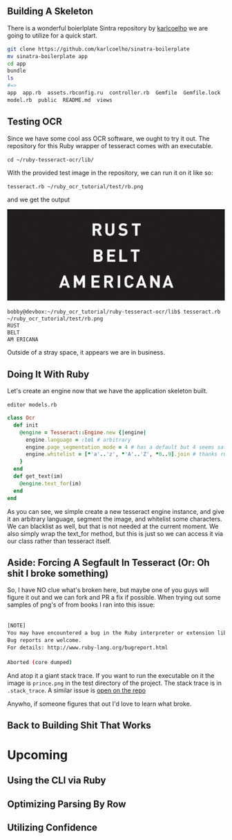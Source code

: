 ## Building A Skeleton
There is a wonderful boierlplate Sintra repository by [karlcoelho](https://github.com/karlcoelho/sinatra-boilerplate) we are going to utilize
for a quick start.

```BASH
git clone https://github.com/karlcoelho/sinatra-boilerplate
mv sinatra-boilerplate app
cd app
bundle
ls
#=> 
app  app.rb  assets.rbconfig.ru  controller.rb  Gemfile  Gemfile.lock  helpers.rb  LICENSE
model.rb  public  README.md  views
```

## Testing OCR
Since we have some cool ass OCR software, we ought to try it out. The repository for this Ruby 
wrapper of tesseract comes with an executable. 

`cd ~/ruby-tesseract-ocr/lib/`

With the provided test image in the repository, we can run it on it like so:

`tesseract.rb ~/ruby_ocr_tutorial/test/rb.png`

and we get the output

![img](/test/rb.png)

```
bobby@devbox:~/ruby_ocr_tutorial/ruby-tesseract-ocr/lib$ tesseract.rb ~/ruby_ocr_tutorial/test/rb.png 
RUST
BELT
AM ERICANA
```

Outside of a stray space, it appears we are in business.

## Doing It With Ruby
Let's create an engine now that we have the application skeleton built.

`editor models.rb`

```RUBY
class Ocr
  def init
    @engine = Tesseract::Engine.new {|engine|
      engine.language = :lol # arbitrary
      engine.page_segmentation_mode = 4 # has a default but 4 seems safe
      engine.whitelist = [*'a'..'z', *'A'..'Z', *0..9].join # thanks ruby, made this easy
    }
  end
  def get_text(im)
    @engine.text_for(im)
  end
end
```

As you can see, we simple create a new tesseract engine instance, and give it an arbitrary language,
segment the image, and whitelist some characters. We can blacklist as well, but that is not needed
at the current moment. We also simply wrap the text_for method, but this is just so we can access
it via our class rather than tesseract itself.

## Aside: Forcing A Segfault In Tesseract (Or: Oh shit I broke something)
So, I have NO clue what's broken here, but maybe one of you guys will figure it out and we can fork
and PR a fix if possible. When trying out some samples of png's of from books I ran into this issue:

```BASH

[NOTE]
You may have encountered a bug in the Ruby interpreter or extension libraries.
Bug reports are welcome.
For details: http://www.ruby-lang.org/bugreport.html

Aborted (core dumped)
```

And atop it a giant stack trace. If you want to run the executable on it the image is `prince.png` in
the test directory of the project. The stack trace is in `.stack_trace`. A similar issue is [open on the repo](https://github.com/meh/ruby-tesseract-ocr/issues/37)

Anywho, if someone figures that out I'd love to learn what broke.

## Back to Building Shit That Works 

# Upcoming

## Using the CLI via Ruby
## Optimizing Parsing By Row
## Utilizing Confidence
